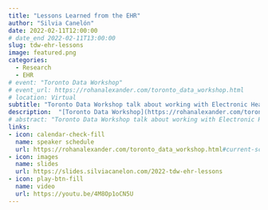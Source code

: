 ```yaml
---
title: "Lessons Learned from the EHR"
author: "Silvia Canelón"
date: 2022-02-11T12:00:00
# date_end 2022-02-11T13:00:00
slug: tdw-ehr-lessons
image: featured.png
categories:
  - Research
  - EHR
# event: "Toronto Data Workshop"
# event_url: https://rohanalexander.com/toronto_data_workshop.html
# location: Virtual
subtitle: "Toronto Data Workshop talk about working with Electronic Health Record data"
description:  "[Toronto Data Workshop](https://rohanalexander.com/toronto_data_workshop.html) talk about working with Electronic Health Record data"
# abstract: "Toronto Data Workshop talk about working with Electronic Health Record data"
links:
- icon: calendar-check-fill
  name: speaker schedule
  url: https://rohanalexander.com/toronto_data_workshop.html#current-schedule
- icon: images
  name: slides
  url: https://slides.silviacanelon.com/2022-tdw-ehr-lessons
- icon: play-btn-fill
  name: video
  url: https://youtu.be/4M8Op1oCN5U
---
```

